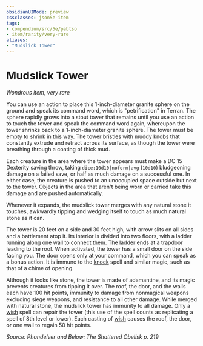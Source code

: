 ```yaml
---
obsidianUIMode: preview
cssclasses: json5e-item
tags:
- compendium/src/5e/pabtso
- item/rarity/very-rare
aliases: 
- "Mudslick Tower"
---
```

# Mudslick Tower
*Wondrous item, very rare*  


You can use an action to place this 1-inch-diameter granite sphere on the ground and speak its command word, which is "petrification" in Terran. The sphere rapidly grows into a stout tower that remains until you use an action to touch the tower and speak the command word again, whereupon the tower shrinks back to a 1-inch-diameter granite sphere. The tower must be empty to shrink in this way. The tower bristles with muddy knobs that constantly extrude and retract across its surface, as though the tower were breathing through a coating of thick mud.

Each creature in the area where the tower appears must make a DC 15 Dexterity saving throw, taking `dice:10d10|noform|avg` (`10d10`) bludgeoning damage on a failed save, or half as much damage on a successful one. In either case, the creature is pushed to an unoccupied space outside but next to the tower. Objects in the area that aren't being worn or carried take this damage and are pushed automatically.

Whenever it expands, the mudslick tower merges with any natural stone it touches, awkwardly tipping and wedging itself to touch as much natural stone as it can.

The tower is 20 feet on a side and 30 feet high, with arrow slits on all sides and a battlement atop it. Its interior is divided into two floors, with a ladder running along one wall to connect them. The ladder ends at a trapdoor leading to the roof. When activated, the tower has a small door on the side facing you. The door opens only at your command, which you can speak as a bonus action. It is immune to the [knock](2-Mechanics/CLI/spells/knock.md) spell and similar magic, such as that of a chime of opening.

Although it looks like stone, the tower is made of adamantine, and its magic prevents creatures from tipping it over. The roof, the door, and the walls each have 100 hit points, immunity to damage from nonmagical weapons excluding siege weapons, and resistance to all other damage. While merged with natural stone, the mudslick tower has immunity to all damage. Only a [wish](2-Mechanics/CLI/spells/wish.md) spell can repair the tower (this use of the spell counts as replicating a spell of 8th level or lower). Each casting of [wish](2-Mechanics/CLI/spells/wish.md) causes the roof, the door, or one wall to regain 50 hit points.

*Source: Phandelver and Below: The Shattered Obelisk p. 219*